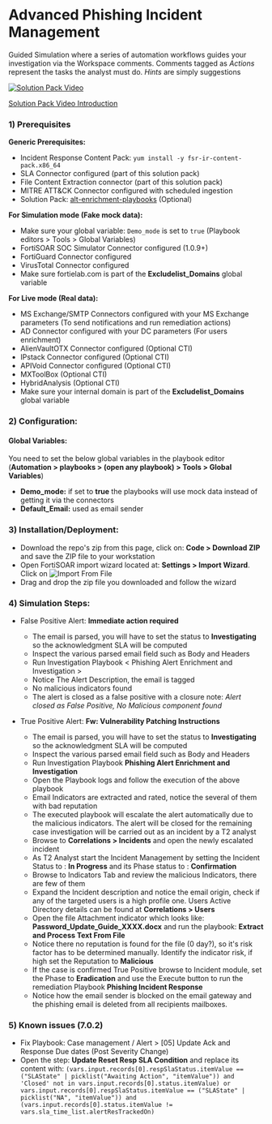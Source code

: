 # Advanced Phishing Incident Management

Guided Simulation where a series of automation workflows guides your investigation via the Workspace comments. Comments tagged as *Actions* represent the tasks the analyst must do. *Hints* are simply suggestions

[![Solution Pack Video](https://img.youtube.com/vi/eQ0G_Tgr_4M/0.jpg)](https://www.youtube.com/embed/eQ0G_Tgr_4M)

[Solution Pack Video Introduction](https://www.youtube.com/embed/eQ0G_Tgr_4M)

### 1) Prerequisites

**Generic Prerequisites:**
- Incident Response Content Pack: `yum install -y fsr-ir-content-pack.x86_64`
- SLA Connector configured (part of this solution pack)
- File Content Extraction connector (part of this solution pack)
- MITRE ATT&CK Connector configured with scheduled ingestion
- Solution Pack: [alt-enrichment-playbooks](https://github.com/ftnt-cse/solution-pack-alt-enrichment-playbooks) (Optional)

**For Simulation mode (Fake mock data):**
- Make sure your global variable: `Demo_mode` is set to `true` (Playbook editors > Tools > Global Variables)
- FortiSOAR SOC Simulator Connector configured (1.0.9+)
- FortiGuard Connector configured
- VirusTotal Connector configured
- Make sure fortielab.com is part of the **Excludelist_Domains** global variable

**For Live mode (Real data):**
- MS Exchange/SMTP Connectors configured with your MS Exchange parameters (To send notifications and run remediation actions)
- AD Connector configured with your DC parameters (For users enrichment)
- AlienVaultOTX Connector configured (Optional CTI)
- IPstack Connector configured (Optional CTI)
- APIVoid Connector configured (Optional CTI)
- MXToolBox (Optional CTI)
- HybridAnalysis (Optional CTI)
- Make sure your internal domain is part of the **Excludelist_Domains** global variable

### 2) Configuration:
#### Global Variables:
You need to set the below global variables in the playbook editor (**Automation > playbooks > (open any playbook) > Tools > Global Variables**)
- **Demo_mode:** if set to **true** the playbooks will use mock data instead of getting it via the connectors
- **Default_Email:** used as email sender

### 3) Installation/Deployment:
- Download the repo's zip from this page, click on: **Code > Download ZIP** and save the ZIP file to your workstation
- Open FortiSOAR import wizard located at: **Settings > Import Wizard**. Click on ![Import From File](import_from_file.png)
- Drag and drop the zip file you downloaded and follow the wizard

### 4) Simulation Steps:
- False Positive Alert: **Immediate action required**
  - The email is parsed, you will have to set the status to **Investigating** so the acknowledgment SLA will be computed
  - Inspect the various parsed email field such as Body and Headers 
  - Run Investigation Playbook < Phishing Alert Enrichment and Investigation >
  - Notice The Alert Description, the email is tagged <Internal>
  - No malicious indicators found
  - The alert is closed as a false positive with a closure note: *Alert closed as False Positive, No Malicious component found*

- True Positive Alert: **Fw: Vulnerability Patching Instructions**
  - The email is parsed, you will have to set the status to **Investigating** so the acknowledgment SLA will be computed
  - Inspect the various parsed email field such as Body and Headers 
  - Run Investigation Playbook **Phishing Alert Enrichment and Investigation**
  - Open the Playbook logs and follow the execution of the above playbook
  - Email Indicators are extracted and rated, notice the several of them with bad reputation
  - The executed playbook will escalate the alert automatically due to the malicious indicators. The alert will be closed for the remaining case investigation will be carried out as an incident by a T2 analyst
  - Browse to **Correlations > Incidents** and open the newly escalated incident
  - As T2 Analyst start the Incident Management by setting the Incident Status to : **In Progress** and its Phase status to : **Confirmation**
  - Browse to Indicators Tab and review the malicious Indicators, there are few of them
  - Expand the Incident description and notice the email origin, check if any of the targeted users is a high profile one. Users Active Directory details can be found at **Correlations >  Users**
  - Open the file Attachment indicator which looks like: **Password_Update_Guide_XXXX.docx** and run the playbook: **Extract and Process Text From File** 
  - Notice there no reputation is found for the file (0 day?), so it's risk factor has to be determined manually. Identify the indicator risk, if high set the Reputation to **Malicious**
  - If the case is confirmed True Positive browse to Incident module, set the Phase to **Eradication** and use the Execute button to run the remediation Playbook **Phishing Incident Response**
  - Notice how the email sender is blocked on the email gateway and the phishing email is deleted from all recipients mailboxes.



### 5) Known issues (7.0.2)
- Fix Playbook: Case management / Alert > [05] Update Ack and Response Due dates (Post Severity Change)
- Open the step: **Update Reset Resp SLA Condition** and replace its content with:
```(vars.input.records[0].respSlaStatus.itemValue == ("SLAState" | picklist("Awaiting Action", "itemValue")) and 'Closed' not in vars.input.records[0].status.itemValue) or vars.input.records[0].respSlaStatus.itemValue == ("SLAState" | picklist("NA", "itemValue")) and (vars.input.records[0].status.itemValue != vars.sla_time_list.alertResTrackedOn)```